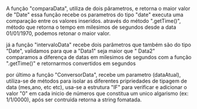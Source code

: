 
A função "comparaData", utiliza de dois pârametros, e retorna o maior valor de "Date" 
essa função recebe os parametros do tipo "date" executa uma comparação entre os valores inseridos.
através do método ".getTime()", método que retorna o tempo em milesimos de segundos desde a data 01/01/1970, podemos retonar o maior valor.

já a função "intervaloData" recebe dois parâmetros que também são do tipo "Date", validamos para que a "Data1" seja maior que " Data2"  
comparamos a diferença de datas em milesimos de segundos com a função ".getTime()" e retornarmos convertidos em segundos

por último a função "ConversorData", recebe um parametro (dataAtual), utiliza-se de métodos para isolar as diferentes pripriedades de tipagem de data (mes,ano, etc etc), usa-se a estrutura "IF" para verificar e adicionar 
o valor "0" em cada inicio de números que constitua um unico algarismo (ex: 1/1/0000), após ser contruida retorna a string fomatada.  
